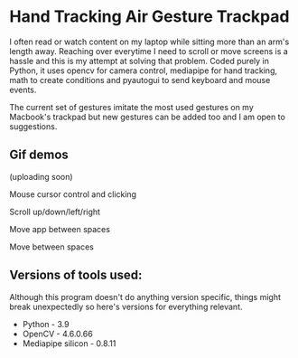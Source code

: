 # Hand Tracking Air Gesture Trackpad

I often read or watch content on my laptop while sitting more than an arm's length away. Reaching over everytime I need to scroll or move screens is a hassle and this is my attempt at solving that problem. Coded purely in Python, it uses opencv for camera control, mediapipe for hand tracking, math to create conditions and pyautogui to send keyboard and mouse events.

The current set of gestures imitate the most used gestures on my Macbook's trackpad but new gestures can be added too and I am open to suggestions.

## Gif demos

(uploading soon)

Mouse cursor control and clicking

Scroll up/down/left/right

Move app between spaces

Move between spaces

## Versions of tools used:

Although this program doesn't do anything version specific, things might break unexpectedly so here's versions for everything relevant.

* Python - 3.9
* OpenCV - 4.6.0.66
* Mediapipe silicon - 0.8.11
